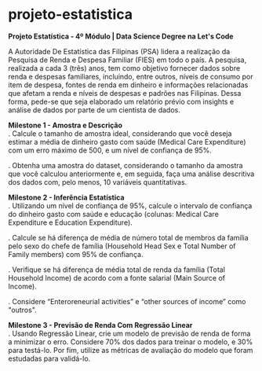# projeto-estatistica
<b>Projeto Estatística - 4º Módulo | Data Science Degree na Let's Code</b>

A Autoridade De Estatística das Filipinas (PSA) lidera a realização da Pesquisa de Renda e Despesa Familiar (FIES) em todo o país. A pesquisa, realizada a cada 3 (três) anos, tem como objetivo fornecer dados sobre renda e despesas familiares, incluindo, entre outros, níveis de consumo por item de despesa, fontes de renda em dinheiro e informações relacionadas que afetam a renda e níveis de despesas e padrões nas Filipinas. Dessa forma, pede-se que seja elaborado um relatório prévio com insights e análise de dados por parte de um cientista de dados.

<b>Milestone 1 - Amostra e Descrição</b>  
. Calcule o tamanho de amostra ideal, considerando que você deseja estimar a média de dinheiro gasto com saúde (Medical Care Expenditure) com um erro máximo de 500, e um nível de confiança de 95%.

. Obtenha uma amostra do dataset, considerando o tamanho da amostra que você calculou anteriormente e, em seguida, faça uma análise descritiva dos dados com, pelo menos, 10 variáveis quantitativas.

<b>Milestone 2 - Inferência Estatística</b>  
. Utilizando um nível de confiança de 95%, calcule o intervalo de confiança do dinheiro gasto com saúde e educação (colunas: Medical Care Expenditure e Education Expenditure).

. Calcule se há diferença de média de número total de membros da família pelo sexo do chefe de família (Household Head Sex e Total Number of Family members) com 95% de confiança.

. Verifique se há diferença de média total de renda da família (Total Household Income) de acordo com a fonte salarial (Main Source of Income).

. Considere “Enteroreneurial activities” e “other sources of income” como "outros".

<b>Milestone 3 - Previsão de Renda Com Regressão Linear</b>  
. Usando Regressão Linear, crie um modelo de previsão de renda de forma a minimizar o erro. Considere 70% dos dados para treinar o modelo, e 30% para testá-lo. Por fim, utilize as métricas de avaliação do modelo que foram estudadas para validá-lo.
